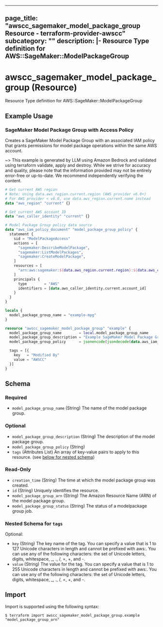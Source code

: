 
---
page_title: "awscc_sagemaker_model_package_group Resource - terraform-provider-awscc"
subcategory: ""
description: |-
  Resource Type definition for AWS::SageMaker::ModelPackageGroup
---

# awscc_sagemaker_model_package_group (Resource)

Resource Type definition for AWS::SageMaker::ModelPackageGroup

## Example Usage

### SageMaker Model Package Group with Access Policy

Creates a SageMaker Model Package Group with an associated IAM policy that grants permissions for model package operations within the same AWS account.

~> This example is generated by LLM using Amazon Bedrock and validated using terraform validate, apply and destroy. While we strive for accuracy and quality, please note that the information provided may not be entirely error-free or up-to-date. We recommend independently verifying the content.

```terraform
# Get current AWS region
# Note: Using data.aws_region.current.region (AWS provider v6.0+)
# For AWS provider < v6.0, use data.aws_region.current.name instead
data "aws_region" "current" {}

# Get current AWS account ID
data "aws_caller_identity" "current" {}

# Model Package Group policy data source
data "aws_iam_policy_document" "model_package_group_policy" {
  statement {
    sid = "ModelPackageAccess"
    actions = [
      "sagemaker:DescribeModelPackage",
      "sagemaker:ListModelPackages",
      "sagemaker:CreateModelPackage",
    ]
    resources = [
      "arn:aws:sagemaker:${data.aws_region.current.region}:${data.aws_caller_identity.current.account_id}:model-package/${local.model_package_group_name}/*"
    ]
    principals {
      type        = "AWS"
      identifiers = [data.aws_caller_identity.current.account_id]
    }
  }
}

locals {
  model_package_group_name = "example-mpg"
}

resource "awscc_sagemaker_model_package_group" "example" {
  model_package_group_name        = local.model_package_group_name
  model_package_group_description = "Example SageMaker Model Package Group"
  model_package_group_policy      = jsonencode(jsondecode(data.aws_iam_policy_document.model_package_group_policy.json))

  tags = [{
    key   = "Modified By"
    value = "AWSCC"
  }]
}
```

<!-- schema generated by tfplugindocs -->
## Schema

### Required

- `model_package_group_name` (String) The name of the model package group.

### Optional

- `model_package_group_description` (String) The description of the model package group.
- `model_package_group_policy` (String)
- `tags` (Attributes List) An array of key-value pairs to apply to this resource. (see [below for nested schema](#nestedatt--tags))

### Read-Only

- `creation_time` (String) The time at which the model package group was created.
- `id` (String) Uniquely identifies the resource.
- `model_package_group_arn` (String) The Amazon Resource Name (ARN) of the model package group.
- `model_package_group_status` (String) The status of a modelpackage group job.

<a id="nestedatt--tags"></a>
### Nested Schema for `tags`

Optional:

- `key` (String) The key name of the tag. You can specify a value that is 1 to 127 Unicode characters in length and cannot be prefixed with aws:. You can use any of the following characters: the set of Unicode letters, digits, whitespace, _, ., /, =, +, and -.
- `value` (String) The value for the tag. You can specify a value that is 1 to 255 Unicode characters in length and cannot be prefixed with aws:. You can use any of the following characters: the set of Unicode letters, digits, whitespace, _, ., /, =, +, and -.

## Import

Import is supported using the following syntax:

```shell
$ terraform import awscc_sagemaker_model_package_group.example "model_package_group_arn"
```
